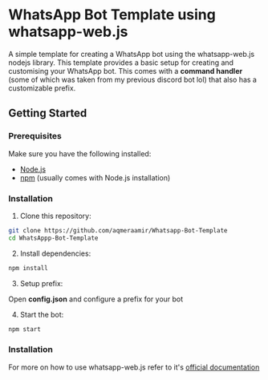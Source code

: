 # WhatsApp Bot Template using whatsapp-web.js

A simple template for creating a WhatsApp bot using the whatsapp-web.js nodejs library. This template provides a basic setup for creating and customising your WhatsApp bot. This comes with a **command handler** (some of which was taken from my previous discord bot lol) that also has a customizable prefix. 

## Getting Started

### Prerequisites

Make sure you have the following installed:

- <a href="https://nodejs.org/en/download/" target="_blank">Node.js</a>
- [npm](https://www.npmjs.com/get-npm) (usually comes with Node.js installation)

### Installation

1. Clone this repository:

  ```bash
  git clone https://github.com/aqmeraamir/Whatsapp-Bot-Template
  cd WhatsAppp-Bot-Template
  ```

  
2. Install dependencies:

  ```bash
npm install
  ```

   
3. Setup prefix:
   
Open **config.json** and configure a prefix for your bot



4. Start the bot:
   
  ```bash
  npm start
  ```

### Installation

For more on how to use whatsapp-web.js refer to it's <a href="https://docs.wwebjs.dev" target="_blank">official documentation</a>

